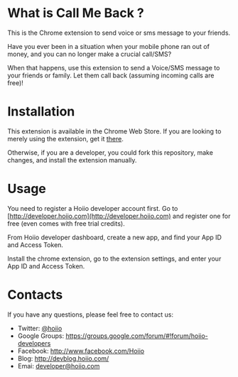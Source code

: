 # What is Call Me Back ? #

This is the Chrome extension to send voice or sms message to your friends.

Have you ever been in a situation when your mobile phone ran out of money, and you can no longer make a crucial call/SMS?

When that happens, use this extension to send a Voice/SMS message to your friends or family. Let them call back (assuming incoming calls are free)!



# Installation #

This extension is available in the Chrome Web Store. If you are looking to merely using the extension, get it [there](https://chrome.google.com/webstore/detail/jfkogeilgpfjgipncnbmkdmnapcampkp).

Otherwise, if you are a developer, you could fork this repository, make changes, and install the extension manually.



# Usage #

You need to register a Hoiio developer account first. Go to [http://developer.hoiio.com](http://developer.hoiio.com) and register one for free (even comes with free trial credits).

From Hoiio developer dashboard, create a new app, and find your App ID and Access Token.

Install the chrome extension, go to the extension settings, and enter your App ID and Access Token.



# Contacts #

If you have any questions, please feel free to contact us:

* Twitter:        [@hoiio](http://twitter.com/hoiio)
* Google Groups:  https://groups.google.com/forum/#!forum/hoiio-developers
* Facebook:       http://www.facebook.com/Hoiio
* Blog:           http://devblog.hoiio.com/
* Emai:           developer@hoiio.com